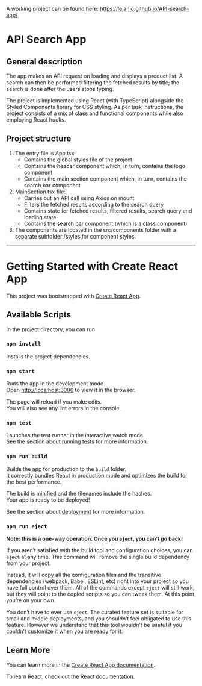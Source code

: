 A working project can be found here: https://lejanio.github.io/API-search-app/

# API Search App

## General description

The app makes an API request on loading and displays a product list.
A search can then be performed filtering the fetched results by title;
the search is done after the users stops typing.

The project is implemented using React (with TypeScript) alongside the Styled Components
library for CSS styling. As per task instructions, the project consists of a mix of class and functional
components while also employing React hooks.

## Project structure

1. The entry file is App.tsx:
    - Contains the global styles file of the project
    - Contains the header component which, in turn, contains the logo component
    - Contains the main section component which, in turn, contains the search bar component
2. MainSection.tsx file:
    - Carries out an API call using Axios on mount
    - Filters the fetched results according to the search query
    - Contains state for fetched results, filtered results, search query and loading state
    - Contains the search bar component (which is a class component)
3. The components are located in the src/components folder with a separate subfolder /styles
    for component styles. 

---

# Getting Started with Create React App

This project was bootstrapped with [Create React App](https://github.com/facebook/create-react-app).

## Available Scripts

In the project directory, you can run:

### `npm install`

Installs the project dependencies.

### `npm start`

Runs the app in the development mode.\
Open [http://localhost:3000](http://localhost:3000) to view it in the browser.

The page will reload if you make edits.\
You will also see any lint errors in the console.

### `npm test`

Launches the test runner in the interactive watch mode.\
See the section about [running tests](https://facebook.github.io/create-react-app/docs/running-tests) for more information.

### `npm run build`

Builds the app for production to the `build` folder.\
It correctly bundles React in production mode and optimizes the build for the best performance.

The build is minified and the filenames include the hashes.\
Your app is ready to be deployed!

See the section about [deployment](https://facebook.github.io/create-react-app/docs/deployment) for more information.

### `npm run eject`

**Note: this is a one-way operation. Once you `eject`, you can’t go back!**

If you aren’t satisfied with the build tool and configuration choices, you can `eject` at any time. This command will remove the single build dependency from your project.

Instead, it will copy all the configuration files and the transitive dependencies (webpack, Babel, ESLint, etc) right into your project so you have full control over them. All of the commands except `eject` will still work, but they will point to the copied scripts so you can tweak them. At this point you’re on your own.

You don’t have to ever use `eject`. The curated feature set is suitable for small and middle deployments, and you shouldn’t feel obligated to use this feature. However we understand that this tool wouldn’t be useful if you couldn’t customize it when you are ready for it.

## Learn More

You can learn more in the [Create React App documentation](https://facebook.github.io/create-react-app/docs/getting-started).

To learn React, check out the [React documentation](https://reactjs.org/).
